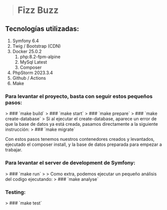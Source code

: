
><h1>Fizz Buzz</h1>
<h2> Tecnologías utilizadas: </h2>

<ol>
    <li>Symfony 6.4</li>
    <li>Twig / Bootstrap (CDN)</li>
    <li>Docker 25.0.2 
        <ol>
            <li>php:8.2-fpm-alpine</li>
            <li>MySql Latest</li>
            <li>Composer</li>
        </ol>
    </li>
    <li>PhpStorm 2023.3.4</li>
    <li>Github / Actions</li>
    <li>Make</li>
</ol>

<h3>Para levantar el proyecto, basta con seguir estos pequeños pasos: </h3>
> ### `make build`
> ### `make start`
> ### `make prepare`
> ### `make create-database`
> Si al ejecutar el create-database, aparece un error de que la base de datos ya está creada, pasamos directamente a la siguiente instrucción:
> ### `make migrate`

Con estos pasos tenemos nuestros contenedores creados y levantados, ejecutado el composer install,
y la base de datos preparada para empezar a trabajar.

<h3>Para levantar el server de development de Symfony: </h3>
> ### `make run`
> 
> Como extra, podemos ejecutar un pequeño análisis del codigo ejecutando:  </h3>
> ### `make analyse`
 
<h3>Testing: </h3>
> ### `make test`


